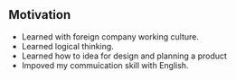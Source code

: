 #
## Motivation
+ Learned with foreign company working culture.
+ Learned logical thinking.
+ Learned how to idea for design and planning a product
+ Impoved my commuication skill with English.

